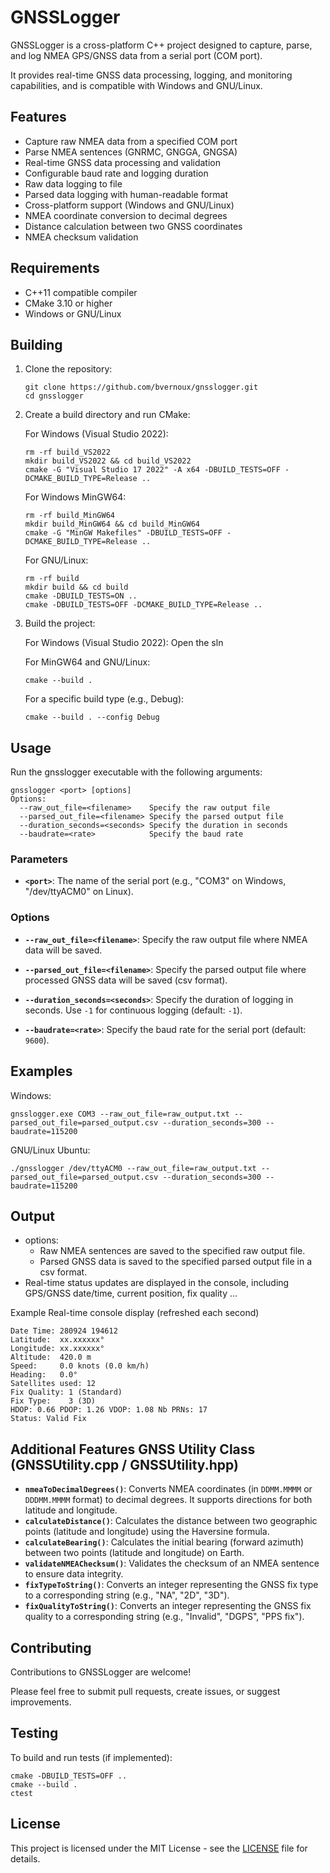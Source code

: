 # GNSSLogger

GNSSLogger is a cross-platform C++ project designed to capture, parse, and log NMEA GPS/GNSS data from a serial port (COM port).

It provides real-time GNSS data processing, logging, and monitoring capabilities, and is compatible with Windows and GNU/Linux.

## Features

- Capture raw NMEA data from a specified COM port
- Parse NMEA sentences (GNRMC, GNGGA, GNGSA)
- Real-time GNSS data processing and validation
- Configurable baud rate and logging duration
- Raw data logging to file
- Parsed data logging with human-readable format
- Cross-platform support (Windows and GNU/Linux)
- NMEA coordinate conversion to decimal degrees
- Distance calculation between two GNSS coordinates
- NMEA checksum validation

## Requirements

- C++11 compatible compiler
- CMake 3.10 or higher
- Windows or GNU/Linux

## Building

1. Clone the repository:
   ```
   git clone https://github.com/bvernoux/gnsslogger.git
   cd gnsslogger
   ```

2. Create a build directory and run CMake:

   For Windows (Visual Studio 2022):
      ```
      rm -rf build_VS2022
      mkdir build_VS2022 && cd build_VS2022
      cmake -G "Visual Studio 17 2022" -A x64 -DBUILD_TESTS=OFF -DCMAKE_BUILD_TYPE=Release ..
      ```
   For Windows MinGW64:
      ```
      rm -rf build_MinGW64
      mkdir build_MinGW64 && cd build_MinGW64
      cmake -G "MinGW Makefiles" -DBUILD_TESTS=OFF -DCMAKE_BUILD_TYPE=Release ..
      ```
   For GNU/Linux:
      ```
      rm -rf build
      mkdir build && cd build
      cmake -DBUILD_TESTS=ON ..
      cmake -DBUILD_TESTS=OFF -DCMAKE_BUILD_TYPE=Release ..
   ```

4. Build the project:

   For Windows (Visual Studio 2022):
   Open the sln
   
   For MinGW64 and GNU/Linux:
      ```
      cmake --build .
      ```
   
      For a specific build type (e.g., Debug):
      ```
      cmake --build . --config Debug
      ```

## Usage

Run the gnsslogger executable with the following arguments:

```
gnsslogger <port> [options]
Options:
  --raw_out_file=<filename>    Specify the raw output file
  --parsed_out_file=<filename> Specify the parsed output file
  --duration_seconds=<seconds> Specify the duration in seconds
  --baudrate=<rate>            Specify the baud rate
```

### Parameters

- **`<port>`**: The name of the serial port (e.g., "COM3" on Windows, "/dev/ttyACM0" on Linux).

### Options

- **`--raw_out_file=<filename>`**: Specify the raw output file where NMEA data will be saved.
  
- **`--parsed_out_file=<filename>`**: Specify the parsed output file where processed GNSS data will be saved (csv format).

- **`--duration_seconds=<seconds>`**: Specify the duration of logging in seconds. Use `-1` for continuous logging (default: `-1`).

- **`--baudrate=<rate>`**: Specify the baud rate for the serial port (default: `9600`).

## Examples

Windows:
```
gnsslogger.exe COM3 --raw_out_file=raw_output.txt --parsed_out_file=parsed_output.csv --duration_seconds=300 --baudrate=115200
```

GNU/Linux Ubuntu:
```
./gnsslogger /dev/ttyACM0 --raw_out_file=raw_output.txt --parsed_out_file=parsed_output.csv --duration_seconds=300 --baudrate=115200
```

## Output

- options: 
  - Raw NMEA sentences are saved to the specified raw output file.
  - Parsed GNSS data is saved to the specified parsed output file in a csv format.
- Real-time status updates are displayed in the console, including GPS/GNSS date/time, current position, fix quality ...

Example Real-time console display (refreshed each second)
```
Date Time: 280924 194612
Latitude:  xx.xxxxxx°
Longitude: xx.xxxxxx°
Altitude:  420.0 m
Speed:     0.0 knots (0.0 km/h)
Heading:   0.0°
Satellites used: 12
Fix Quality: 1 (Standard)
Fix Type:    3 (3D)
HDOP: 0.66 PDOP: 1.26 VDOP: 1.08 Nb PRNs: 17
Status: Valid Fix
```

## Additional Features GNSS Utility Class (GNSSUtility.cpp / GNSSUtility.hpp)

- **`nmeaToDecimalDegrees()`**: Converts NMEA coordinates (in `DDMM.MMMM` or `DDDMM.MMMM` format) to decimal degrees. It supports directions for both latitude and longitude.
- **`calculateDistance()`**: Calculates the distance between two geographic points (latitude and longitude) using the Haversine formula.
- **`calculateBearing()`**: Calculates the initial bearing (forward azimuth) between two points (latitude and longitude) on Earth.
- **`validateNMEAChecksum()`**: Validates the checksum of an NMEA sentence to ensure data integrity.
- **`fixTypeToString()`**: Converts an integer representing the GNSS fix type to a corresponding string (e.g., "NA", "2D", "3D").
- **`fixQualityToString()`**: Converts an integer representing the GNSS fix quality to a corresponding string (e.g., "Invalid", "DGPS", "PPS fix").

## Contributing

Contributions to GNSSLogger are welcome! 

Please feel free to submit pull requests, create issues, or suggest improvements.

## Testing

To build and run tests (if implemented):

```
cmake -DBUILD_TESTS=OFF ..
cmake --build .
ctest
```

## License

This project is licensed under the MIT License - see the [LICENSE](LICENSE) file for details.

